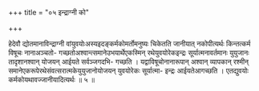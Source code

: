 +++
title = "०५ इन्द्राग्नी को"

+++

हेदेवौ द्योतमानाविन्द्राग्नी वांयुवयोःअस्यइदङ्कर्मकोमर्तोमनुष्यः चिकेतति जानीयात् नकोपीत्यर्थः किन्तत्कर्म विषूचः नानाअञ्चतो- गच्छतोअश्वान्त्समानेउभयार्थेएकस्मिन् रथेयुवयोरेकइन्द्रः सूर्यात्मनावर्तमानः युयुजानः तादृशानश्वान् योजयन् आईयते सर्वञ्जगदभि- गच्छति । यद्वाविषूचोनानारूपान् अश्वान् व्यापकान् रश्मीन् समानेएकरूपेरथेसंवत्सरात्मकेयुयुजानोयोजयन् युवयोरेकः सूर्यात्मा- इन्द्रः आईयतेआगच्छति । एतद्युवयोः कर्मकोयथावज्जानीयादित्यर्थः ॥ ५ ॥